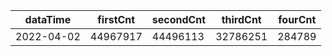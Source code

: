 |dataTime|firstCnt|secondCnt|thirdCnt|fourCnt|
|-|-|-|-|-|
|2022-04-02|44967917|44496113|32786251|284789|